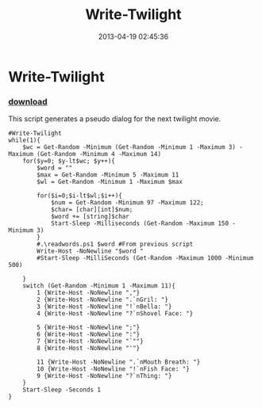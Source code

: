 ﻿---
pid:            4119
poster:         dvsdeedee
title:          Write-Twilight
date:           2013-04-19 02:45:36
format:         posh
parent:         0
parent:         0

---

# Write-Twilight

### [download](4119.ps1)

This script generates a pseudo dialog for the next twilight movie.

```posh
#Write-Twilight
while(1){
    $wc = Get-Random -Minimum (Get-Random -Minimum 1 -Maximum 3) -Maximum (Get-Random -Minimum 4 -Maximum 14)
    for($y=0; $y-lt$wc; $y++){
        $word = ""
        $max = Get-Random -Minimum 5 -Maximum 11
        $wl = Get-Random -Minimum 1 -Maximum $max
                
        for($i=0;$i-lt$wl;$i++){
	        $num = Get-Random -Minimum 97 -Maximum 122;
	        $char= [char][int]$num;
	        $word += [string]$char
	        Start-Sleep -Milliseconds (Get-Random -Maximum 150 -Minimum 3)
        }
        #.\readwords.ps1 $word #From previous script
        Write-Host -NoNewline "$word "
        #Start-Sleep -MilliSeconds (Get-Random -Maximum 1000 -Minimum 500)
        
    }
    switch (Get-Random -Minimum 1 -Maximum 11){
        1 {Write-Host -NoNewline ","}
        2 {Write-Host -NoNewline ".`nGril: "}
        3 {Write-Host -NoNewline "!`nBella: "}
        4 {Write-Host -NoNewline "?`nShovel Face: "}

        5 {Write-Host -NoNewline ";"}
        6 {Write-Host -NoNewline ":"}
        7 {Write-Host -NoNewline "`""}
        8 {Write-Host -NoNewline "'"}

        11 {Write-Host -NoNewline ".`nMouth Breath: "}
        10 {Write-Host -NoNewline "!`nFish Face: "}
        9 {Write-Host -NoNewline "?`nThing: "}
    }
    Start-Sleep -Seconds 1
}
```
